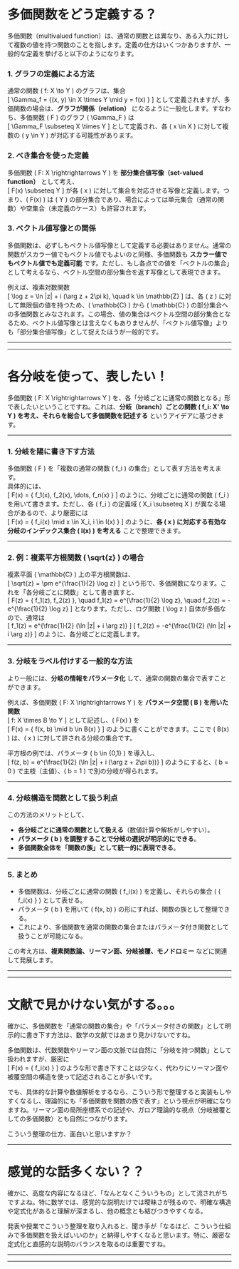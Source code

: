 # 多価関数をどう定義する？
多価関数（multivalued function）は、通常の関数とは異なり、ある入力に対して複数の値を持つ関数のことを指します。定義の仕方はいくつかありますが、一般的な定義を挙げると以下のようになります。  

### **1. グラフの定義による方法**  
通常の関数 \( f: X \to Y \) のグラフは、集合  
\[
\Gamma_f = \{(x, y) \in X \times Y \mid y = f(x) \}
\]
として定義されますが、多価関数の場合は、**グラフが関係（relation）** になるように一般化します。すなわち、多価関数 \( F \) のグラフ \( \Gamma_F \) は  
\[
\Gamma_F \subseteq X \times Y
\]
として定義され、各 \( x \in X \) に対して複数の \( y \in Y \) が対応する可能性があります。  

### **2. べき集合を使った定義**  
多価関数 \( F: X \rightrightarrows Y \) を **部分集合値写像（set-valued function）** として考え、  
\[
F(x) \subseteq Y
\]
が各 \( x \) に対して集合を対応させる写像と定義します。つまり、\( F(x) \) は \( Y \) の部分集合であり、場合によっては単元集合（通常の関数）や空集合（未定義のケース）も許容されます。

### **3. ベクトル値写像との関係**  
多価関数は、必ずしもベクトル値写像として定義する必要はありません。通常の関数がスカラー値でもベクトル値でもよいのと同様、多価関数も **スカラー値でもベクトル値でも定義可能** です。ただし、もし各点での値を「ベクトルの集合」として考えるなら、ベクトル空間の部分集合を返す写像として表現できます。  

例えば、複素対数関数  
\[
\log z = \ln |z| + i (\arg z + 2\pi k), \quad k \in \mathbb{Z}
\]
は、各 \( z \) に対して無限個の値を持つため、\( \mathbb{C} \) から \( \mathbb{C} \) の部分集合への多価関数とみなされます。この場合、値の集合はベクトル空間の部分集合となるため、ベクトル値写像とは言えなくもありませんが、「ベクトル値写像」よりも「部分集合値写像」として捉えたほうが一般的です。

---
---

# 各分岐を使って、表したい！
多価関数 \( F: X \rightrightarrows Y \) を、各「分岐ごとに通常の関数となる」形で表したいということですね。これは、**分岐（branch）ごとの関数 \( f_i: X' \to Y \) を考え、それらを総合して多価関数を記述する** というアイデアに基づきます。  

---

### **1. 分岐を陽に書き下す方法**  
多価関数 \( F \) を「複数の通常の関数 \( f_i \) の集合」として表す方法を考えます。  
具体的には、  
\[
F(x) = \{ f_1(x), f_2(x), \dots, f_n(x) \}
\]
のように、分岐ごとに通常の関数 \( f_i \) を用いて書きます。ただし、各 \( f_i \) の定義域 \( X_i \subseteq X \) が異なる場合があるので、より厳密には  
\[
F(x) = \{ f_i(x) \mid x \in X_i, i \in I(x) \}
\]
のように、**各 \( x \) に対応する有効な分岐のインデックス集合 \( I(x) \) を考える** ことで整理できます。  

---

### **2. 例：複素平方根関数 \( \sqrt{z} \) の場合**  
複素平面 \( \mathbb{C} \) 上の平方根関数は、  
\[
\sqrt{z} = \pm e^{\frac{1}{2} \log z}
\]
という形で、多価関数になります。これを「各分岐ごとに関数」として書き直すと、  
\[
F(z) = \{ f_1(z), f_2(z) \}, \quad f_1(z) = e^{\frac{1}{2} \log z}, \quad f_2(z) = -e^{\frac{1}{2} \log z}
\]
となります。ただし、ログ関数 \( \log z \) 自体が多価なので、通常は  
\[
f_1(z) = e^{\frac{1}{2} (\ln |z| + i \arg z)}
\]
\[
f_2(z) = -e^{\frac{1}{2} (\ln |z| + i \arg z)}
\]
のように、各分岐ごとに定義します。  

---

### **3. 分岐をラベル付けする一般的な方法**  
より一般には、**分岐の情報をパラメータ化** して、通常の関数の集合で表すことができます。  

例えば、多価関数 \( F: X \rightrightarrows Y \) を **パラメータ空間 \( B \) を用いた関数**  
\[
f: X \times B \to Y
\]
として記述し、\( F(x) \) を  
\[
F(x) = \{ f(x, b) \mid b \in B(x) \}
\]
のように書くことができます。ここで \( B(x) \) は、\( x \) に対して許される分岐の集合です。  

平方根の例では、パラメータ \( b \in \{0,1\} \) を導入し、  
\[
f(z, b) = e^{\frac{1}{2} (\ln |z| + i (\arg z + 2\pi b))}
\]
のようにすると、\( b = 0 \) で主枝（主値）、\( b = 1 \) で別の分岐が得られます。  

---

### **4. 分岐構造を関数として扱う利点**
この方法のメリットとして、  
- **各分岐ごとに通常の関数として扱える**（数値計算や解析がしやすい）。  
- **パラメータ \( b \) を調整することで分岐の選択が明示的にできる**。  
- **多価関数全体を「関数の族」として統一的に表現できる**。  

---

### **5. まとめ**
- 多価関数は、分岐ごとに通常の関数 \( f_i(x) \) を定義し、それらの集合 \( \{ f_i(x) \} \) として表せる。  
- パラメータ \( b \) を用いて \( f(x, b) \) の形にすれば、関数の族として整理できる。  
- これにより、多価関数を通常の関数の集合またはパラメータ付き関数として扱うことが可能になる。  

この考え方は、**複素関数論、リーマン面、分岐被覆、モノドロミー** などに関連して発展します。

---
---

# 文献で見かけない気がする。。。
確かに、多価関数を「通常の関数の集合」や「パラメータ付きの関数」として明示的に書き下す方法は、数学の文献ではあまり見かけないですね。  

多価関数は、代数関数やリーマン面の文脈では自然に「分岐を持つ関数」として扱われますが、厳密に  
\[
F(x) = \{ f_i(x) \}
\]
のような形で書き下すことは少なく、代わりにリーマン面や被覆空間の構造を使って記述されることが多いです。  

でも、具体的な計算や数値解析をするなら、こういう形で整理すると実装もしやすくなるし、理論的にも「多価関数を関数の族で表す」という視点が明確になりますね。リーマン面の局所座標系での記述や、ガロア理論的な視点（分岐被覆としての多価関数）とも自然につながります。  

こういう整理の仕方、面白いと思いますか？

---
# 感覚的な話多くない？？
確かに、高度な内容になるほど、「なんとなくこういうもの」として流されがちですよね。特に数学では、感覚的な説明だけでは曖昧さが残るので、明確な構造や定式化があると理解が深まるし、他の概念とも結びつきやすくなる。  

発表や授業でこういう整理を取り入れると、聞き手が「なるほど、こういう仕組みで多価関数を扱えばいいのか」と納得しやすくなると思います。特に、厳密な定式化と直感的な説明のバランスを取るのは重要ですね。

---
---
